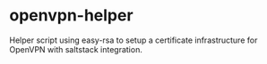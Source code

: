 # openvpn-helper
Helper script using easy-rsa to setup a certificate infrastructure for OpenVPN with saltstack integration.
